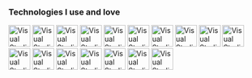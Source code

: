 ### Technologies I use and love

[<img align="HTML5" alt="Visual Studio Code" width="43px" src="https://res.cloudinary.com/batn05000/image/upload/v1596632544/1_igdpyg.png" />][bd]
[<img align="CSS3" alt="Visual Studio Code" width="43px" src="https://res.cloudinary.com/batn05000/image/upload/v1596634985/css-3-logo_evljvz.png" />][bd]
[<img align="BOOTSTRAP4" alt="Visual Studio Code" width="43px" src="https://res.cloudinary.com/batn05000/image/upload/v1596632549/3_fpbslm.png" />][bd]
[<img align="TAILWINDCSS" alt="Visual Studio Code" width="43px" src="https://res.cloudinary.com/batn05000/image/upload/v1596632548/4_anocis.png" />][bd]
[<img align="SASS" alt="Visual Studio Code" width="43px" src="https://res.cloudinary.com/batn05000/image/upload/v1596632551/5_whl75o.png" />][bd]
[<img align="JAVASCRIPT" alt="Visual Studio Code" width="43px" src="https://res.cloudinary.com/batn05000/image/upload/v1596632555/6_eu3ypw.png" />][bd]
[<img align="REACT" alt="Visual Studio Code" width="43px" src="https://res.cloudinary.com/batn05000/image/upload/v1596632550/7_hwzqqi.png" />][bd]
[<img align="REDUX" alt="Visual Studio Code" width="43px" src="https://res.cloudinary.com/batn05000/image/upload/v1596632560/8_up0o6l.png" />][bd]
[<img align="NODEJS" alt="Visual Studio Code" width="43px" src="https://res.cloudinary.com/batn05000/image/upload/v1596632554/9_hazfik.png" />][bd]
[<img align="MONGODB" alt="Visual Studio Code" width="43px" src="https://res.cloudinary.com/batn05000/image/upload/v1596632551/10_gcntvz.png" />][bd]
[<img align="PYTHON" alt="Visual Studio Code" width="43px" src="https://res.cloudinary.com/batn05000/image/upload/v1596632555/11_zvek31.png" />][bd]
[<img align="MYSQL" alt="Visual Studio Code" width="43px" src="https://res.cloudinary.com/batn05000/image/upload/v1596632543/12_ah23wr.png" />][bd]
[<img align="GO" alt="Visual Studio Code" width="43px" src="https://res.cloudinary.com/batn05000/image/upload/v1596632543/15_gggank.png" />][bd]
[<img align="POSTGRESQL" alt="Visual Studio Code" width="43px" src="https://res.cloudinary.com/batn05000/image/upload/v1596632544/16_ijfgub.png" />][bd]
[<img align="REACTNATIVE" alt="Visual Studio Code" width="43px" src="https://res.cloudinary.com/batn05000/image/upload/v1596632543/14_v6reie.png" />][bd]
[<img align="TYPESCRIPT" alt="Visual Studio Code" width="43px" src="https://res.cloudinary.com/batn05000/image/upload/v1596632543/13_ujrcg8.png" />][bd]
[<img align="JAVA" alt="Visual Studio Code" width="43px" src="https://res.cloudinary.com/batn05000/image/upload/v1596632563/17_k6f8t6.png" />][bd]
<br />

[bd]: https://badreddin-laabed.me/
